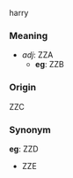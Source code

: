 harry
### Meaning
+ _adj_: ZZA
    + __eg__: ZZB

### Origin

ZZC

### Synonym

__eg__: ZZD

+ ZZE


